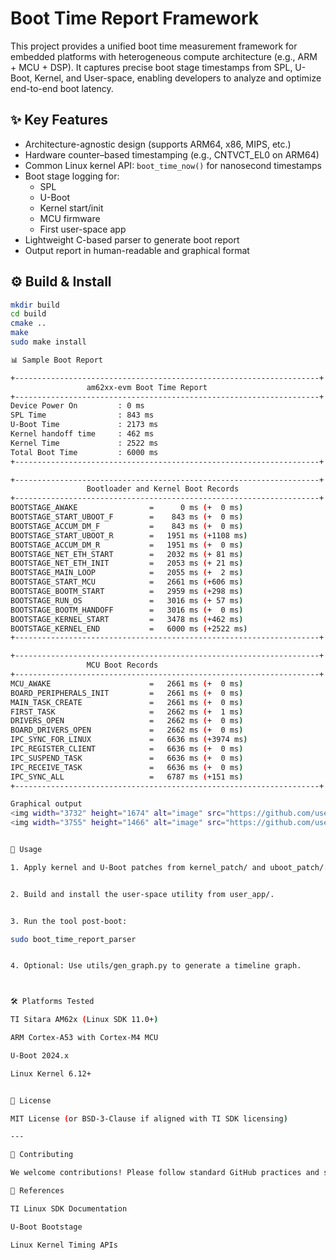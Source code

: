 # Boot Time Report Framework

This project provides a unified boot time measurement framework for embedded platforms with heterogeneous compute architecture (e.g., ARM + MCU + DSP). It captures precise boot stage timestamps from SPL, U-Boot, Kernel, and User-space, enabling developers to analyze and optimize end-to-end boot latency.

## ✨ Key Features

- Architecture-agnostic design (supports ARM64, x86, MIPS, etc.)
- Hardware counter–based timestamping (e.g., CNTVCT_EL0 on ARM64)
- Common Linux kernel API: `boot_time_now()` for nanosecond timestamps
- Boot stage logging for:
  - SPL
  - U-Boot
  - Kernel start/init
  - MCU firmware
  - First user-space app
- Lightweight C-based parser to generate boot report
- Output report in human-readable and graphical format

## ⚙️ Build & Install

```bash
mkdir build
cd build
cmake ..
make
sudo make install

📊 Sample Boot Report

+--------------------------------------------------------------------+
                 am62xx-evm Boot Time Report 
+--------------------------------------------------------------------+
Device Power On         : 0 ms
SPL Time                : 843 ms
U-Boot Time             : 2173 ms
Kernel handoff time     : 462 ms
Kernel Time             : 2522 ms
Total Boot Time         : 6000 ms
+--------------------------------------------------------------------+

+--------------------------------------------------------------------+
                 Bootloader and Kernel Boot Records
+--------------------------------------------------------------------+
BOOTSTAGE_AWAKE                =      0 ms (+  0 ms)
BOOTSTAGE_START_UBOOT_F        =    843 ms (+  0 ms)
BOOTSTAGE_ACCUM_DM_F           =    843 ms (+  0 ms)
BOOTSTAGE_START_UBOOT_R        =   1951 ms (+1108 ms)
BOOTSTAGE_ACCUM_DM_R           =   1951 ms (+  0 ms)
BOOTSTAGE_NET_ETH_START        =   2032 ms (+ 81 ms)
BOOTSTAGE_NET_ETH_INIT         =   2053 ms (+ 21 ms)
BOOTSTAGE_MAIN_LOOP            =   2055 ms (+  2 ms)
BOOTSTAGE_START_MCU            =   2661 ms (+606 ms)
BOOTSTAGE_BOOTM_START          =   2959 ms (+298 ms)
BOOTSTAGE_RUN_OS               =   3016 ms (+ 57 ms)
BOOTSTAGE_BOOTM_HANDOFF        =   3016 ms (+  0 ms)
BOOTSTAGE_KERNEL_START         =   3478 ms (+462 ms)
BOOTSTAGE_KERNEL_END           =   6000 ms (+2522 ms)
+--------------------------------------------------------------------+

+--------------------------------------------------------------------+
                 MCU Boot Records 
+--------------------------------------------------------------------+
MCU_AWAKE                      =   2661 ms (+  0 ms)
BOARD_PERIPHERALS_INIT         =   2661 ms (+  0 ms)
MAIN_TASK_CREATE               =   2661 ms (+  0 ms)
FIRST_TASK                     =   2662 ms (+  1 ms)
DRIVERS_OPEN                   =   2662 ms (+  0 ms)
BOARD_DRIVERS_OPEN             =   2662 ms (+  0 ms)
IPC_SYNC_FOR_LINUX             =   6636 ms (+3974 ms)
IPC_REGISTER_CLIENT            =   6636 ms (+  0 ms)
IPC_SUSPEND_TASK               =   6636 ms (+  0 ms)
IPC_RECEIVE_TASK               =   6636 ms (+  0 ms)
IPC_SYNC_ALL                   =   6787 ms (+151 ms)
+--------------------------------------------------------------------+

Graphical output
<img width="3732" height="1674" alt="image" src="https://github.com/user-attachments/assets/b790d9be-9607-40b4-bd69-cffd3f971ffb" />
<img width="3755" height="1466" alt="image" src="https://github.com/user-attachments/assets/f59cea98-a16b-4603-bbb2-331ef0004c9c" />


📌 Usage

1. Apply kernel and U-Boot patches from kernel_patch/ and uboot_patch/.


2. Build and install the user-space utility from user_app/.


3. Run the tool post-boot:

sudo boot_time_report_parser


4. Optional: Use utils/gen_graph.py to generate a timeline graph.



🛠 Platforms Tested

TI Sitara AM62x (Linux SDK 11.0+)

ARM Cortex-A53 with Cortex-M4 MCU

U-Boot 2024.x

Linux Kernel 6.12+


📄 License

MIT License (or BSD-3-Clause if aligned with TI SDK licensing)

---

🤝 Contributing

We welcome contributions! Please follow standard GitHub practices and submit a pull request. Make sure to run clang-format and check coding style before submitting.

🔗 References

TI Linux SDK Documentation

U-Boot Bootstage

Linux Kernel Timing APIs

